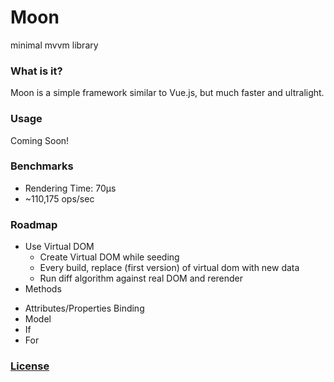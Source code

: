 # Moon

minimal mvvm library

### What is it?

Moon is a simple framework similar to Vue.js, but much faster and ultralight.

### Usage

Coming Soon!

### Benchmarks

- Rendering Time: 70μs
- ~110,175 ops/sec

### Roadmap

- Use Virtual DOM
  - Create Virtual DOM while seeding
  - Every build, replace (first version) of virtual dom with new data
  - Run diff algorithm against real DOM and rerender
- Methods
<!-- - Filters -->
- Attributes/Properties Binding
- Model
- If
- For


### [License](http://kingpixil.github.io/license)
